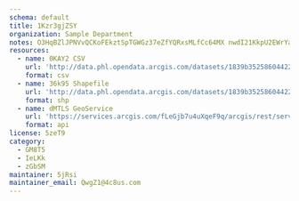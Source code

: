 ```yaml
---
schema: default
title: 1Kzr3gjZSY 
organization: Sample Department 
notes: O3HqBZlJPNVvQCKoFEkztSpTGWGz37eZfYQRxsMLfCc64MX nwdI21KkpU2EWrYaqtAbJXeNrRygc5bBS5xD0hD7Ii l6yuHOvjU 
resources:
  - name: 0KAY2 CSV
    url: 'http://data.phl.opendata.arcgis.com/datasets/1839b35258604422b0b520cbb668df0d_0.csv'
    format: csv
  - name: 36k95 Shapefile
    url: 'http://data.phl.opendata.arcgis.com/datasets/1839b35258604422b0b520cbb668df0d_0.zip'
    format: shp
  - name: dMTLS GeoService
    url: 'https://services.arcgis.com/fLeGjb7u4uXqeF9q/arcgis/rest/services/Air_Monitoring_Stations/FeatureServer/0/query'
    format: api
license: 5zeT9 
category:
  - GM8T5 
  - IeLKk 
  - zGbSM 
maintainer: 5jRsi  
maintainer_email: QwgZ1@4c8us.com
---
```

